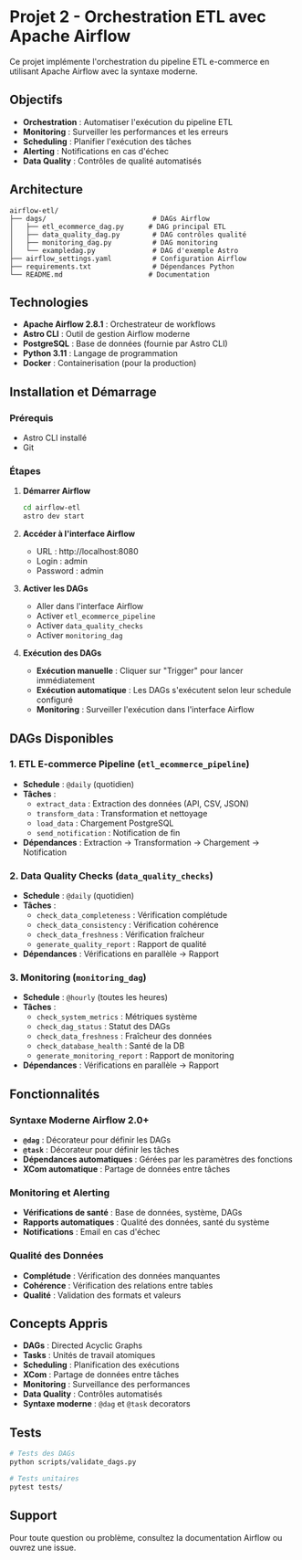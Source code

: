 # Projet 2 - Orchestration ETL avec Apache Airflow

Ce projet implémente l'orchestration du pipeline ETL e-commerce en utilisant Apache Airflow avec la syntaxe moderne.

## Objectifs

- **Orchestration** : Automatiser l'exécution du pipeline ETL
- **Monitoring** : Surveiller les performances et les erreurs
- **Scheduling** : Planifier l'exécution des tâches
- **Alerting** : Notifications en cas d'échec
- **Data Quality** : Contrôles de qualité automatisés

## Architecture

```
airflow-etl/
├── dags/                          # DAGs Airflow
│   ├── etl_ecommerce_dag.py      # DAG principal ETL
│   ├── data_quality_dag.py        # DAG contrôles qualité
│   ├── monitoring_dag.py          # DAG monitoring
│   └── exampledag.py              # DAG d'exemple Astro
├── airflow_settings.yaml          # Configuration Airflow
├── requirements.txt               # Dépendances Python
└── README.md                     # Documentation
```

## Technologies

- **Apache Airflow 2.8.1** : Orchestrateur de workflows
- **Astro CLI** : Outil de gestion Airflow moderne
- **PostgreSQL** : Base de données (fournie par Astro CLI)
- **Python 3.11** : Langage de programmation
- **Docker** : Containerisation (pour la production)

## Installation et Démarrage

### Prérequis
- Astro CLI installé
- Git

### Étapes

1. **Démarrer Airflow**
   ```bash
   cd airflow-etl
   astro dev start
   ```

2. **Accéder à l'interface Airflow**
   - URL : http://localhost:8080
   - Login : admin
   - Password : admin

3. **Activer les DAGs**
   - Aller dans l'interface Airflow
   - Activer `etl_ecommerce_pipeline`
   - Activer `data_quality_checks`
   - Activer `monitoring_dag`

4. **Exécution des DAGs**
   - **Exécution manuelle** : Cliquer sur "Trigger" pour lancer immédiatement
   - **Exécution automatique** : Les DAGs s'exécutent selon leur schedule configuré
   - **Monitoring** : Surveiller l'exécution dans l'interface Airflow

## DAGs Disponibles

### 1. ETL E-commerce Pipeline (`etl_ecommerce_pipeline`)
- **Schedule** : `@daily` (quotidien)
- **Tâches** :
  - `extract_data` : Extraction des données (API, CSV, JSON)
  - `transform_data` : Transformation et nettoyage
  - `load_data` : Chargement PostgreSQL
  - `send_notification` : Notification de fin
- **Dépendances** : Extraction → Transformation → Chargement → Notification

### 2. Data Quality Checks (`data_quality_checks`)
- **Schedule** : `@daily` (quotidien)
- **Tâches** :
  - `check_data_completeness` : Vérification complétude
  - `check_data_consistency` : Vérification cohérence
  - `check_data_freshness` : Vérification fraîcheur
  - `generate_quality_report` : Rapport de qualité
- **Dépendances** : Vérifications en parallèle → Rapport

### 3. Monitoring (`monitoring_dag`)
- **Schedule** : `@hourly` (toutes les heures)
- **Tâches** :
  - `check_system_metrics` : Métriques système
  - `check_dag_status` : Statut des DAGs
  - `check_data_freshness` : Fraîcheur des données
  - `check_database_health` : Santé de la DB
  - `generate_monitoring_report` : Rapport de monitoring
- **Dépendances** : Vérifications en parallèle → Rapport

## Fonctionnalités

### Syntaxe Moderne Airflow 2.0+
- **`@dag`** : Décorateur pour définir les DAGs
- **`@task`** : Décorateur pour définir les tâches
- **Dépendances automatiques** : Gérées par les paramètres des fonctions
- **XCom automatique** : Partage de données entre tâches

### Monitoring et Alerting
- **Vérifications de santé** : Base de données, système, DAGs
- **Rapports automatiques** : Qualité des données, santé du système
- **Notifications** : Email en cas d'échec

### Qualité des Données
- **Complétude** : Vérification des données manquantes
- **Cohérence** : Vérification des relations entre tables
- **Qualité** : Validation des formats et valeurs

## Concepts Appris

- **DAGs** : Directed Acyclic Graphs
- **Tasks** : Unités de travail atomiques
- **Scheduling** : Planification des exécutions
- **XCom** : Partage de données entre tâches
- **Monitoring** : Surveillance des performances
- **Data Quality** : Contrôles automatisés
- **Syntaxe moderne** : `@dag` et `@task` decorators

## Tests

```bash
# Tests des DAGs
python scripts/validate_dags.py

# Tests unitaires
pytest tests/
```

## Support

Pour toute question ou problème, consultez la documentation Airflow ou ouvrez une issue.